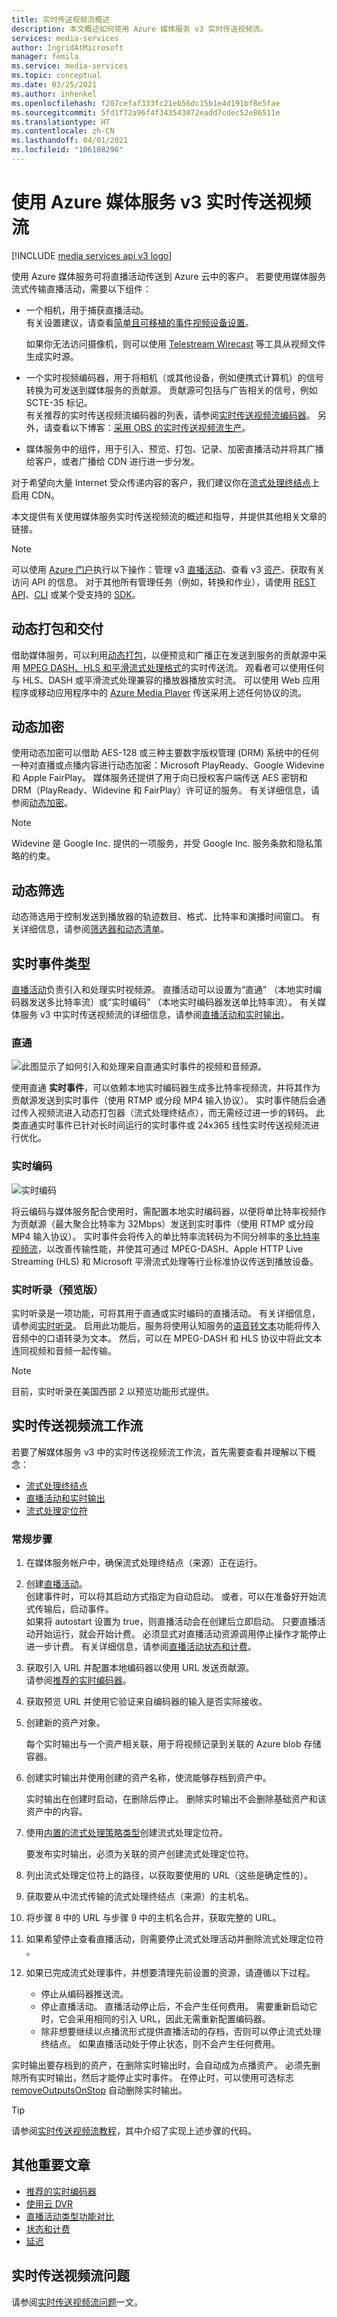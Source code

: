 ```yaml
---
title: 实时传送视频流概述
description: 本文概述如何使用 Azure 媒体服务 v3 实时传送视频流。
services: media-services
author: IngridAtMicrosoft
manager: femila
ms.service: media-services
ms.topic: conceptual
ms.date: 03/25/2021
ms.author: inhenkel
ms.openlocfilehash: f207cefaf333fc21eb56dc15b1e4d191bf8e5fae
ms.sourcegitcommit: 5fd1f72a96f4f343543072eadd7cdec52e86511e
ms.translationtype: HT
ms.contentlocale: zh-CN
ms.lasthandoff: 04/01/2021
ms.locfileid: "106108296"
---
```

# <a name="live-streaming-with-azure-media-services-v3"></a>使用 Azure 媒体服务 v3 实时传送视频流

[!INCLUDE [media services api v3 logo](./includes/v3-hr.md)]

使用 Azure 媒体服务可将直播活动传送到 Azure 云中的客户。 若要使用媒体服务流式传输直播活动，需要以下组件：  

- 一个相机，用于捕获直播活动。<br/>有关设置建议，请查看[简单且可移植的事件视频设备设置]( https://link.medium.com/KNTtiN6IeT)。

    如果你无法访问摄像机，则可以使用 [Telestream Wirecast](https://www.telestream.net/wirecast/overview.htm) 等工具从视频文件生成实时源。
- 一个实时视频编码器，用于将相机（或其他设备，例如便携式计算机）的信号转换为可发送到媒体服务的贡献源。 贡献源可包括与广告相关的信号，例如 SCTE-35 标记。<br/>有关推荐的实时传送视频流编码器的列表，请参阅[实时传送视频流编码器](recommended-on-premises-live-encoders.md)。 另外，请查看以下博客：[采用 OBS 的实时传送视频流生产](https://link.medium.com/ttuwHpaJeT)。
- 媒体服务中的组件，用于引入、预览、打包、记录、加密直播活动并将其广播给客户，或者广播给 CDN 进行进一步分发。

对于希望向大量 Internet 受众传递内容的客户，我们建议你在[流式处理终结点](streaming-endpoint-concept.md)上启用 CDN。

本文提供有关使用媒体服务实时传送视频流的概述和指导，并提供其他相关文章的链接。
 
> [!NOTE]
> 可以使用 [Azure 门户](https://portal.azure.com/)执行以下操作：管理 v3 [直播活动](live-events-outputs-concept.md)、查看 v3 [资产](assets-concept.md)、获取有关访问 API 的信息。 对于其他所有管理任务（例如，转换和作业），请使用 [REST API](/rest/api/media/)、[CLI](/cli/azure/ams) 或某个受支持的 [SDK](media-services-apis-overview.md#sdks)。

## <a name="dynamic-packaging-and-delivery"></a>动态打包和交付

借助媒体服务，可以利用[动态打包](encode-dynamic-packaging-concept.md)，以便预览和广播正在发送到服务的贡献源中采用 [MPEG DASH、HLS 和平滑流式处理格式](https://en.wikipedia.org/wiki/Adaptive_bitrate_streaming)的实时传送流。 观看者可以使用任何与 HLS、DASH 或平滑流式处理兼容的播放器播放实时流。 可以使用 Web 应用程序或移动应用程序中的 [Azure Media Player](https://amp.azure.net/libs/amp/latest/docs/index.html) 传送采用上述任何协议的流。

## <a name="dynamic-encryption"></a>动态加密

使用动态加密可以借助 AES-128 或三种主要数字版权管理 (DRM) 系统中的任何一种对直播或点播内容进行动态加密：Microsoft PlayReady、Google Widevine 和 Apple FairPlay。 媒体服务还提供了用于向已授权客户端传送 AES 密钥和 DRM（PlayReady、Widevine 和 FairPlay）许可证的服务。 有关详细信息，请参阅[动态加密](drm-content-protection-concept.md)。

> [!NOTE]
> Widevine 是 Google Inc. 提供的一项服务，并受 Google Inc. 服务条款和隐私策略的约束。

## <a name="dynamic-filtering"></a>动态筛选

动态筛选用于控制发送到播放器的轨迹数目、格式、比特率和演播时间窗口。 有关详细信息，请参阅[筛选器和动态清单](filters-dynamic-manifest-concept.md)。

## <a name="live-event-types"></a>实时事件类型

[直播活动](/rest/api/media/liveevents)负责引入和处理实时视频源。 直播活动可以设置为“直通”  （本地实时编码器发送多比特率流）或“实时编码”  （本地实时编码器发送单比特率流）。 有关媒体服务 v3 中实时传送视频流的详细信息，请参阅[直播活动和实时输出](live-events-outputs-concept.md)。

### <a name="pass-through"></a>直通

![此图显示了如何引入和处理来自直通实时事件的视频和音频源。](./media/live-streaming/pass-through.svg)

使用直通 **实时事件**，可以依赖本地实时编码器生成多比特率视频流，并将其作为贡献源发送到实时事件（使用 RTMP 或分段 MP4 输入协议）。 实时事件随后会通过传入视频流进入动态打包器（流式处理终结点），而无需经过进一步的转码。 此类直通实时事件已针对长时间运行的实时事件或 24x365 线性实时传送视频流进行优化。 

### <a name="live-encoding"></a>实时编码  

![实时编码](./media/live-streaming/live-encoding.svg)

将云编码与媒体服务配合使用时，需配置本地实时编码器，以便将单比特率视频作为贡献源（最大聚合比特率为 32Mbps）发送到实时事件（使用 RTMP 或分段 MP4 输入协议）。 实时事件会将传入的单比特率流转码为不同分辨率的[多比特率视频流](https://en.wikipedia.org/wiki/Adaptive_bitrate_streaming)，以改善传输性能，并使其可通过 MPEG-DASH、Apple HTTP Live Streaming (HLS) 和 Microsoft 平滑流式处理等行业标准协议传送到播放设备。 

### <a name="live-transcription-preview"></a>实时听录（预览版）

实时听录是一项功能，可将其用于直通或实时编码的直播活动。 有关详细信息，请参阅[实时听录](live-transcription.md)。 启用此功能后，服务将使用认知服务的[语音转文本](../../cognitive-services/speech-service/speech-to-text.md)功能将传入音频中的口语转录为文本。 然后，可以在 MPEG-DASH 和 HLS 协议中将此文本连同视频和音频一起传输。

> [!NOTE]
> 目前，实时听录在美国西部 2 以预览功能形式提供。

## <a name="live-streaming-workflow"></a>实时传送视频流工作流

若要了解媒体服务 v3 中的实时传送视频流工作流，首先需要查看并理解以下概念： 

- [流式处理终结点](streaming-endpoint-concept.md)
- [直播活动和实时输出](live-events-outputs-concept.md)
- [流式处理定位符](streaming-locators-concept.md)

### <a name="general-steps"></a>常规步骤

1. 在媒体服务帐户中，确保流式处理终结点（来源）正在运行。 
2. 创建[直播活动](live-events-outputs-concept.md)。 <br/>创建事件时，可以将其启动方式指定为自动启动。 或者，可以在准备好开始流式传输后，启动事件。<br/> 如果将 autostart 设置为 true，则直播活动会在创建后立即启动。 只要直播活动开始运行，就会开始计费。 必须显式对直播活动资源调用停止操作才能停止进一步计费。 有关详细信息，请参阅[直播活动状态和计费](live-event-states-billing.md)。
3. 获取引入 URL 并配置本地编码器以使用 URL 发送贡献源。<br/>请参阅[推荐的实时编码器](recommended-on-premises-live-encoders.md)。
4. 获取预览 URL 并使用它验证来自编码器的输入是否实际接收。
5. 创建新的资产对象。 

    每个实时输出与一个资产相关联，用于将视频记录到关联的 Azure blob 存储容器。 
6. 创建实时输出并使用创建的资产名称，使流能够存档到资产中。

    实时输出在创建时启动，在删除后停止。 删除实时输出不会删除基础资产和该资产中的内容。
7. 使用[内置的流式处理策略类型](streaming-policy-concept.md)创建流式处理定位符。

    要发布实时输出，必须为关联的资产创建流式处理定位符。 
8. 列出流式处理定位符上的路径，以获取要使用的 URL（这些是确定性的）。
9. 获取要从中流式传输的流式处理终结点（来源）的主机名。
10. 将步骤 8 中的 URL 与步骤 9 中的主机名合并，获取完整的 URL。
11. 如果希望停止查看直播活动，则需要停止流式处理活动并删除流式处理定位符 。
12. 如果已完成流式处理事件，并想要清理先前设置的资源，请遵循以下过程。

    * 停止从编码器推送流。
    * 停止直播活动。 直播活动停止后，不会产生任何费用。 需要重新启动它时，它会采用相同的引入 URL，因此无需重新配置编码器。
    * 除非想要继续以点播流形式提供直播活动的存档，否则可以停止流式处理终结点。 如果直播活动处于停止状态，则不会产生任何费用。

实时输出要存档到的资产，在删除实时输出时，会自动成为点播资产。 必须先删除所有实时输出，然后才能停止实时事件。 在停止时，可以使用可选标志 [removeOutputsOnStop](/rest/api/media/liveevents/stop#request-body) 自动删除实时输出。 

> [!TIP]
> 请参阅[实时传送视频流教程](stream-live-tutorial-with-api.md)，其中介绍了实现上述步骤的代码。

## <a name="other-important-articles"></a>其他重要文章

- [推荐的实时编码器](recommended-on-premises-live-encoders.md)
- [使用云 DVR](live-event-cloud-dvr.md)
- [直播活动类型功能对比](live-event-types-comparison.md)
- [状态和计费](live-event-states-billing.md)
- [延迟](live-event-latency.md)

## <a name="live-streaming-questions"></a>实时传送视频流问题

请参阅[实时传送视频流问题](questions-collection.md#live-streaming)一文。
